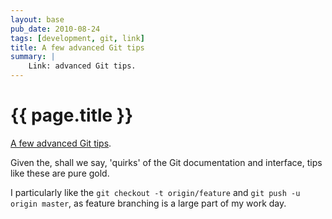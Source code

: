 ```yaml
---
layout: base
pub_date: 2010-08-24
tags: [development, git, link]
title: A few advanced Git tips
summary: |
    Link: advanced Git tips.
---
```


{{ page.title }}
================

[A few advanced Git tips][0].

[0]: http://mislav.uniqpath.com/2010/07/git-tips/

Given the, shall we say, 'quirks' of the Git documentation and
interface, tips like these are pure gold.

I particularly like the `git checkout -t origin/feature` and `git push
-u origin master`, as feature branching is a large part of my work
day.
